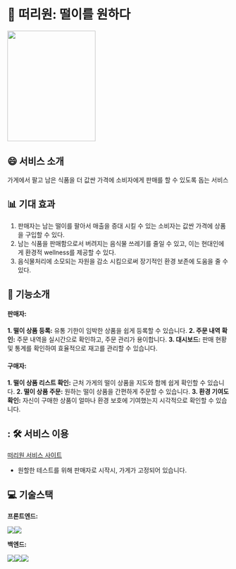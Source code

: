 # 🧺 떠리원: 떨이를 원하다
<img src="https://github.com/user-attachments/assets/b724cced-654e-4f73-ad00-6bc865824c11" width="200" height="250"/>

## 😄 서비스 소개
가게에서 팔고 남은 식품을 더 값싼 가격에 소비자에게 판매를 할 수 있도록 돕는 서비스


## 📊 기대 효과
1. 판매자는 남는 떨이를 팔아서 매출을 증대 시킬 수 있는 소비자는 값싼 가격에 상품을 구입할 수 있다.
2. 남는 식품을 판매함으로서 버려지는 음식물 쓰레기를 줄일 수 있고, 이는 현대인에게 환경적 wellness를 제공할 수 있다.
3. 음식물처리에 소모되는 자원을 감소 시킴으로써 장기적인 환경 보존에 도움을 줄 수 있다. 


## 🔨 기능소개 
#### 판매자:
**1. 떨이 상품 등록:** 유통 기한이 임박한 상품을 쉽게 등록할 수 있습니다.
**2. 주문 내역 확인:** 주문 내역을 실시간으로 확인하고, 주문 관리가 용이합니다.
**3. 대시보드:** 판매 현황 및 통계를 확인하여 효율적으로 재고를 관리할 수 있습니다.
   
#### 구매자:
**1. 떨이 상품 리스트 확인:** 근처 가게의 떨이 상품을 지도와 함께 쉽게 확인할 수 있습니다.
**2. 떨이 상품 주문:** 원하는 떨이 상품을 간편하게 주문할 수 있습니다.
**3. 환경 기여도 확인:** 자신이 구매한 상품이 얼마나 환경 보호에 기여했는지 시각적으로 확인할 수 있습니다.


## : 🛠️ 서비스 이용
[떠리원 서비스 사이트](https://main--thiryone.netlify.app/)
- 원할한 테스트를 위해 판매자로 시작시, 가게가 고정되어 있습니다.


## 💻 기술스택
**프론트엔드:**

<img src="https://img.shields.io/badge/javascript-F7DF1E?style=for-the-badge&logo=javascript&logoColor=black"><img src="https://img.shields.io/badge/react-61DAFB?style=for-the-badge&logo=react&logoColor=black">

**백엔드:**

<img src="https://img.shields.io/badge/python-3776AB?style=for-the-badge&logo=python&logoColor=white"><img src="https://img.shields.io/badge/django-092E20?style=for-the-badge&logo=django&logoColor=white"><img src="https://img.shields.io/badge/mysql-4479A1?style=for-the-badge&logo=mysql&logoColor=white">



